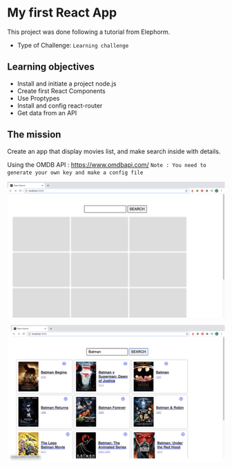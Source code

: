 # My first React App

This project was done following a tutorial from Elephorm.

- Type of Challenge: `Learning challenge`


## Learning objectives

- Install and initiate a project node.js
- Create first React Components
- Use Proptypes
- Install and config react-router
- Get data from an API


## The mission

Create an app that display movies list, and make search inside with details.

Using the OMDB API :  <https://www.omdbapi.com/>
`Note : You need to generate your own key and make a config file`


![overview](resources/react-1.png)


![overviewbus](resources/react-2.png)
